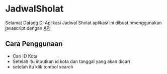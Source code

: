 # JadwalSholat

Selamat Datang Di Aplikasi Jadwal Sholat aplikasi ini dibuat nmenggunakan javascript dengan [API](https://api.myquran.com/v1/sholat/jadwal/)
## Cara Penggunaan

- Cari ID Kota
- Setelah itu inputkan id kota dan tanggal yang akan dicari
- setelah itu klik tombol search
